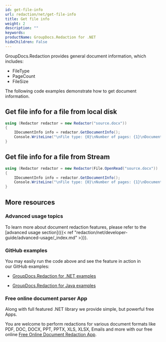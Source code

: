 ```yaml
---
id: get-file-info
url: redaction/net/get-file-info
title: Get file info
weight: 2
description: ""
keywords: 
productName: GroupDocs.Redaction for .NET
hideChildren: False
---
```

GroupDocs.Redaction provides general document information, which includes:

*   FileType
*   PageCount
*   FileSize

The following code examples demonstrate how to get document information.

## Get file info for a file from local disk

```csharp
using (Redactor redactor = new Redactor("source.docx"))
{
	IDocumentInfo info = redactor.GetDocumentInfo();
    Console.WriteLine("\nFile type: {0}\nNumber of pages: {1}\nDocument size: {2} bytes", info.FileType, info.PageCount, info.Size);
}
```

## Get file info for a file from Stream

```csharp
using (Redactor redactor = new Redactor(File.OpenRead("source.docx"))
{
	IDocumentInfo info = redactor.GetDocumentInfo();
    Console.WriteLine("\nFile type: {0}\nNumber of pages: {1}\nDocument size: {2} bytes", info.FileType, info.PageCount, info.Size);
}
```

## More resources

### Advanced usage topics

To learn more about document redaction features, please refer to the [advanced usage section]({{< ref "redaction/net/developer-guide/advanced-usage/_index.md" >}}).

### GitHub examples

You may easily run the code above and see the feature in action in our GitHub examples:

*   [GroupDocs.Redaction for .NET examples](https://github.com/groupdocs-redaction/GroupDocs.Redaction-for-.NET)
    
*   [GroupDocs.Redaction for Java examples](https://github.com/groupdocs-redaction/GroupDocs.Redaction-for-Java)
    

### Free online document parser App

Along with full featured .NET library we provide simple, but powerful free Apps.

You are welcome to perform redactions for various document formats like PDF, DOC, DOCX, PPT, PPTX, XLS, XLSX, Emails and more with our free online [Free Online Document Redaction App](https://products.groupdocs.app/redaction).

